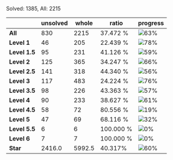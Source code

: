 Solved: 1385, All: 2215

| |unsolved|whole|ratio|progress|
|----|----|----|----|----|
|**All**| 830 | 2215 | 37.472 %| ![63%](https://progress-bar.dev/63?title=All) |
|**Level 1**| 46 | 205 | 22.439 %| ![78%](https://progress-bar.dev/78?title=Level+1++)|
|**Level 1.5**| 95 | 231 | 41.126 %| ![59%](https://progress-bar.dev/59?title=Level+1.5)|
|**Level 2**| 125 | 365 | 34.247 %| ![66%](https://progress-bar.dev/66?title=Level+2++)|
|**Level 2.5**| 141 | 318 | 44.340 %| ![56%](https://progress-bar.dev/56?title=Level+2.5)|
|**Level 3**| 117 | 483 | 24.224 %| ![76%](https://progress-bar.dev/76?title=Level+3++)|
|**Level 3.5**| 98 | 226 | 43.363 %| ![57%](https://progress-bar.dev/57?title=Level+3.5)|
|**Level 4**| 90 | 233 | 38.627 %| ![61%](https://progress-bar.dev/61?title=Level+4++)|
|**Level 4.5**| 58 | 72 | 80.556 %| ![19%](https://progress-bar.dev/19?title=Level+4.5)|
|**Level 5**| 47 | 69 | 68.116 %| ![32%](https://progress-bar.dev/32?title=Level+5++)|
|**Level 5.5**| 6 | 6 | 100.000 %| ![0%](https://progress-bar.dev/0?title=Level+5.5)|
|**Level 6**| 7 | 7 | 100.000 %| ![0%](https://progress-bar.dev/0?title=Level+6++)|
|**Star**|2416.0 | 5992.5 |40.317%| ![60%](https://progress-bar.dev/60?title=Star) |
